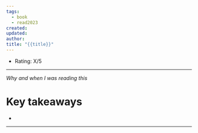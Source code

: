 ```yaml
---
tags:
  - book
  - read2023
created: 
updated: 
author: 
title: "{{title}}"
---
```

* Rating: X/5
---
*Why and when I was reading this*


# Key takeaways
* 

---

